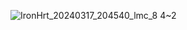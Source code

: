 ![IronHrt_20240317_204540_lmc_8 4~2](https://github.com/user-attachments/assets/5f236f64-8319-4b08-b80d-1bef0b5b212a)
